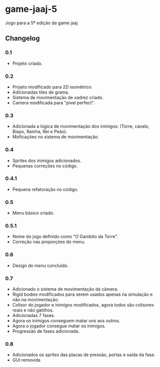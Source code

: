 # game-jaaj-5
Jogo para a 5º edição da game jaaj

## Changelog

### 0.1

* Projeto criado.

### 0.2

* Projeto modificado para 2D isométrico.
* Adicionadas tiles de grama.
* Sistema de movimentação de xadrez criado.
* Camera modificada para "pixel perfect".

### 0.3

* Adicionada a lógica de movimentação dos inimigos: (Torre, cavalo, Bispo, Rainha, Rei e Peão).
* Moficações no sistema de movimentação.

### 0.4

* Sprites dos inimigos adicionados.
* Pequenas correções no código.

### 0.4.1

* Pequena refatoração no código.

### 0.5

* Menu básico criado.

### 0.5.1

* Nome do jogo definido como "O Gambito da Torre".
* Correção nas proporções do menu.

### 0.6

* Design do menu concluído.

### 0.7

* Adicionado o sistema de movimentação da câmera.
* Rigid bodies modificados para serem usados apenas na simulação e não na movimentação.
* Colisor do jogador e inimigos modificados, agora todos são colisores reais e não gatilhos.
* Adicionadas 7 fases.
* Agora os inimigos conseguem matar uns aos outros.
* Agora o jogador consegue matar os inimigos.
* Progressão de fases adicionada.

### 0.8

* Adicionados os sprites das placas de pressão, portas e saída da fase.
* GUI removida